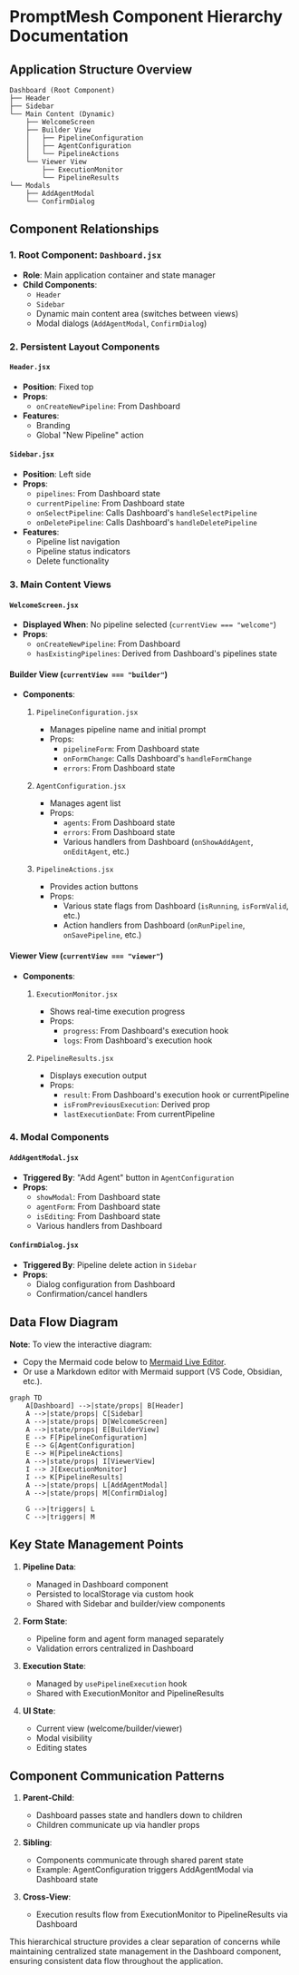# PromptMesh Component Hierarchy Documentation

## Application Structure Overview

```
Dashboard (Root Component)
├── Header
├── Sidebar
└── Main Content (Dynamic)
    ├── WelcomeScreen
    ├── Builder View
    │   ├── PipelineConfiguration
    │   ├── AgentConfiguration
    │   └── PipelineActions
    └── Viewer View
        ├── ExecutionMonitor
        └── PipelineResults
└── Modals
    ├── AddAgentModal
    └── ConfirmDialog
```

## Component Relationships

### 1. Root Component: `Dashboard.jsx`

- **Role**: Main application container and state manager
- **Child Components**:
  - `Header`
  - `Sidebar`
  - Dynamic main content area (switches between views)
  - Modal dialogs (`AddAgentModal`, `ConfirmDialog`)

### 2. Persistent Layout Components

#### `Header.jsx`

- **Position**: Fixed top
- **Props**:
  - `onCreateNewPipeline`: From Dashboard
- **Features**:
  - Branding
  - Global "New Pipeline" action

#### `Sidebar.jsx`

- **Position**: Left side
- **Props**:
  - `pipelines`: From Dashboard state
  - `currentPipeline`: From Dashboard state
  - `onSelectPipeline`: Calls Dashboard's `handleSelectPipeline`
  - `onDeletePipeline`: Calls Dashboard's `handleDeletePipeline`
- **Features**:
  - Pipeline list navigation
  - Pipeline status indicators
  - Delete functionality

### 3. Main Content Views

#### `WelcomeScreen.jsx`

- **Displayed When**: No pipeline selected (`currentView === "welcome"`)
- **Props**:
  - `onCreateNewPipeline`: From Dashboard
  - `hasExistingPipelines`: Derived from Dashboard's pipelines state

#### Builder View (`currentView === "builder"`)

- **Components**:

  1. `PipelineConfiguration.jsx`

     - Manages pipeline name and initial prompt
     - Props:
       - `pipelineForm`: From Dashboard state
       - `onFormChange`: Calls Dashboard's `handleFormChange`
       - `errors`: From Dashboard state

  2. `AgentConfiguration.jsx`

     - Manages agent list
     - Props:
       - `agents`: From Dashboard state
       - `errors`: From Dashboard state
       - Various handlers from Dashboard (`onShowAddAgent`, `onEditAgent`, etc.)

  3. `PipelineActions.jsx`
     - Provides action buttons
     - Props:
       - Various state flags from Dashboard (`isRunning`, `isFormValid`, etc.)
       - Action handlers from Dashboard (`onRunPipeline`, `onSavePipeline`, etc.)

#### Viewer View (`currentView === "viewer"`)

- **Components**:

  1. `ExecutionMonitor.jsx`

     - Shows real-time execution progress
     - Props:
       - `progress`: From Dashboard's execution hook
       - `logs`: From Dashboard's execution hook

  2. `PipelineResults.jsx`
     - Displays execution output
     - Props:
       - `result`: From Dashboard's execution hook or currentPipeline
       - `isFromPreviousExecution`: Derived prop
       - `lastExecutionDate`: From currentPipeline

### 4. Modal Components

#### `AddAgentModal.jsx`

- **Triggered By**: "Add Agent" button in `AgentConfiguration`
- **Props**:
  - `showModal`: From Dashboard state
  - `agentForm`: From Dashboard state
  - `isEditing`: From Dashboard state
  - Various handlers from Dashboard

#### `ConfirmDialog.jsx`

- **Triggered By**: Pipeline delete action in `Sidebar`
- **Props**:
  - Dialog configuration from Dashboard
  - Confirmation/cancel handlers

## Data Flow Diagram

**Note**: To view the interactive diagram:

- Copy the Mermaid code below to [Mermaid Live Editor](https://mermaid.live/).
- Or use a Markdown editor with Mermaid support (VS Code, Obsidian, etc.).

```mermaid
graph TD
    A[Dashboard] -->|state/props| B[Header]
    A -->|state/props| C[Sidebar]
    A -->|state/props| D[WelcomeScreen]
    A -->|state/props| E[BuilderView]
    E --> F[PipelineConfiguration]
    E --> G[AgentConfiguration]
    E --> H[PipelineActions]
    A -->|state/props| I[ViewerView]
    I --> J[ExecutionMonitor]
    I --> K[PipelineResults]
    A -->|state/props| L[AddAgentModal]
    A -->|state/props| M[ConfirmDialog]

    G -->|triggers| L
    C -->|triggers| M
```

## Key State Management Points

1. **Pipeline Data**:

   - Managed in Dashboard component
   - Persisted to localStorage via custom hook
   - Shared with Sidebar and builder/view components

2. **Form State**:

   - Pipeline form and agent form managed separately
   - Validation errors centralized in Dashboard

3. **Execution State**:

   - Managed by `usePipelineExecution` hook
   - Shared with ExecutionMonitor and PipelineResults

4. **UI State**:
   - Current view (welcome/builder/viewer)
   - Modal visibility
   - Editing states

## Component Communication Patterns

1. **Parent-Child**:

   - Dashboard passes state and handlers down to children
   - Children communicate up via handler props

2. **Sibling**:

   - Components communicate through shared parent state
   - Example: AgentConfiguration triggers AddAgentModal via Dashboard state

3. **Cross-View**:
   - Execution results flow from ExecutionMonitor to PipelineResults via Dashboard

This hierarchical structure provides a clear separation of concerns while maintaining centralized state management in the Dashboard component, ensuring consistent data flow throughout the application.
